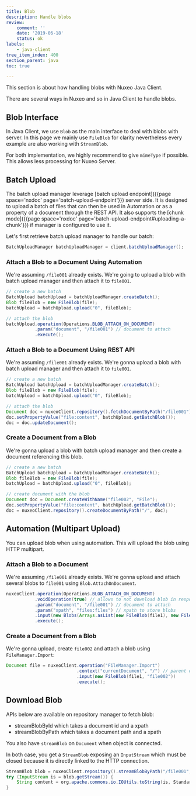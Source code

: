 ```yaml
---
title: Blob
description: Handle blobs
review:
    comment: ''
    date: '2019-06-18'
    status: ok
labels:
    - java-client
tree_item_index: 400
section_parent: java
toc: true

---
```


This section is about how handling blobs with Nuxeo Java Client.

There are several ways in Nuxeo and so in Java Client to handle blobs.

## Blob Interface

In Java Client, we use `Blob` as the main interface to deal with blobs with server. In this page we mainly use `FileBlob` for clarity nevertheless every example are also working with `StreamBlob`.

For both implementation, we highly recommend to give `mimeType` if possible. This allows less processing for Nuxeo Server.

## Batch Upload

The batch upload manager leverage [batch upload endpoint]({{page space='nxdoc' page='batch-upload-endpoint'}}) server side. It is designed to upload a batch of files that can then be used in Automation or as a property of a document through the REST API. It also supports the [chunk mode]({{page space='nxdoc' page='batch-upload-endpoint#uploading-a-chunk'}}) if manager is configured to use it.

Let's first retrieve batch upload manager to handle our batch:
```java
BatchUploadManager batchUploadManager = client.batchUploadManager();
```

### Attach a Blob to a Document Using Automation

We're assuming `/file001` already exists. We're going to upload a blob with batch upload manager and then attach it to `file001`.

```java
// create a new batch
BatchUpload batchUpload = batchUploadManager.createBatch();
Blob fileBlob = new FileBlob(file);
batchUpload = batchUpload.upload("0", fileBlob);

// attach the blob
batchUpload.operation(Operations.BLOB_ATTACH_ON_DOCUMENT)
           .param("document", "/file001") // document to attach
           .execute();
```

### Attach a Blob to a Document Using REST API

We're assuming `/file001` already exists. We're gonna upload a blob with batch upload manager and then attach it to `file001`.

```java
// create a new batch
BatchUpload batchUpload = batchUploadManager.createBatch();
Blob fileBlob = new FileBlob(file);
batchUpload = batchUpload.upload("0", fileBlob);

// attach the blob
Document doc = nuxeoClient.repository().fetchDocumentByPath("/file001");
doc.setPropertyValue("file:content", batchUpload.getBatchBlob());
doc = doc.updateDocument();
```

### Create a Document from a Blob

We're gonna upload a blob with batch upload manager and then create a document referencing this blob.

```java
// create a new batch
BatchUpload batchUpload = batchUploadManager.createBatch();
Blob fileBlob = new FileBlob(file);
batchUpload = batchUpload.upload("0", fileBlob);

// create document with the blob
Document doc = Document.createWithName("file002", "File");
doc.setPropertyValue("file:content", batchUpload.getBatchBlob());
doc = nuxeoClient.repository().createDocumentByPath("/", doc);
```

## Automation (Multipart Upload)

You can upload blob when using automation. This will upload the blob using HTTP multipart.

### Attach a Blob to a Document

We're assuming `/file001` already exists. We're gonna upload and attach several blobs to `file001` using `Blob.AttachOnDocument`.

```java
nuxeoClient.operation(Operations.BLOB_ATTACH_ON_DOCUMENT)
           .voidOperation(true) // allows to not download blob in response
           .param("document", "/file001") // document to attach
           .param("xpath", "files:files") // xpath to store blobs
           .input(new Blobs(Arrays.asList(new FileBlob(file1), new FileBlob(file2))))
           .execute();
```

### Create a Document from a Blob

We're gonna upload, create `file002` and attach a blob using `FileManager.Import`:

```java
Document file = nuxeoClient.operation("FileManager.Import")
                           .context("currentDocument", "/") // parent document
                           .input(new FileBlob(file1, "file002"))
                           .execute();
```

## Download Blob

APIs below are available on repository manager to fetch blob:
- streamBlobById which takes a document id and a xpath
- streamBlobByPath which takes a document path and a xpath

You also have `streamBlob` on `Document` when object is connected.

In both case, you get a `StreamBlob` exposing an `InputStream` which must be closed because it is directly linked to the HTTP connection.

```java
StreamBlob blob = nuxeoClient.repository().streamBlobByPath("/file001", "file:content");
try (InputStream is = blob.getStream()) {
    String content = org.apache.commons.io.IOUtils.toString(is, StandardCharsets.UTF_8);
}
```
